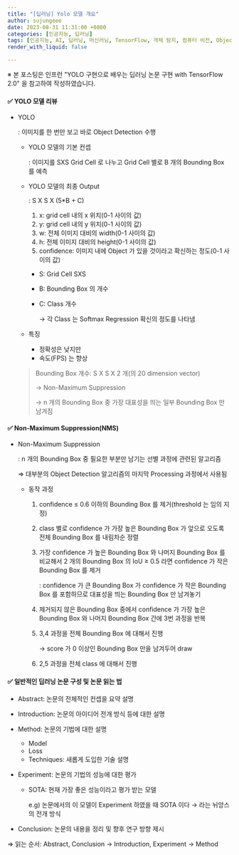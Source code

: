 ```yaml
---
title: "[딥러닝] Yolo 모델 개요"
author: sujungeee
date: 2023-08-31 11:31:00 +0800
categories: [인공지능, 딥러닝]
tags: [인공지능, AI, 딥러닝, 머신러닝, TensorFlow, 객체 탐지, 컴퓨터 비전, Object Detection]
render_with_liquid: false

---
```




※ 본 포스팅은 인프런 "YOLO 구현으로 배우는 딥러닝 논문 구현 with TensorFlow 2.0" 을 참고하여 작성하였습니다.



#### ✅  YOLO 모델 리뷰

- YOLO

  : 이미지를 한 번만 보고 바로 Object Detection 수행

  - YOLO 모델의 기본 컨셉

    : 이미지를 SXS Grid Cell 로 나누고 Grid Cell 별로 B 개의 Bounding Box 를 예측

  - YOLO 모델의 최종 Output

    : S X S X (5*B + C)

    1. x: grid cell 내의 x 위치(0-1 사이의 값)
    2. y: grid cell 내의 y 위치(0-1 사이의 값)
    3. w: 전체 이미지 대비의 width(0-1 사이의 값)
    4. h: 전체 이미지 대비의 height(0-1 사이의 값)
    5. confidence: 이미지 내에 Object 가 있을 것이라고 확신하는 정도(0-1 사이의 값)

    - S: Grid Cell SXS

    - B: Bounding Box 의 개수

    - C: Class 개수

      → 각 Class 는 Softmax Regression 확신의 정도를 나타냄

  - 특징

    - 정확성은 낮지만
    - 속도(FPS) 는 향상

  > Bounding Box 개수: S X S X 2 개(의 20 dimension vector)
  >
  > → Non-Maximum Suppression
  >
  > → n 개의 Bounding Box 중 가장 대표성을 띄는 일부 Bounding Box 만 남겨짐



#### ✅  Non-Maximum Suppression(NMS)

- Non-Maximum Suppression

  : n 개의 Bounding Box 중 필요한 부분만 남기는 선별 과정에 관련된 알고리즘

  ⇒ 대부분의 Object Detection 알고리즘의 마지막 Processing 과정에서 사용됨

  - 동작 과정

    1. confidence ≤ 0.6 이하의 Bounding Box 를 제거(threshold 는 임의 지정)

    2. class 별로 confidence 가 가장 높은 Bounding Box 가 앞으로 오도록 전체 Bounding Box 를 내림차순 정렬

    3. 가장 confidence 가 높은 Bounding Box 와 나머지 Bounding Box 를 비교해서 2 개의 Bounding Box 의 IoU ≥ 0.5 라면 confidence 가 작은 Bounding Box 를 제거

       : confidence 가 큰 Bounding Box 가 confidence 가 작은 Bounding Box 를 포함하므로 대표성을 띄는 Bounding Box 만 남겨놓기

    4. 제거되지 않은 Bounding Box 중에서 confidence 가 가장 높은 Bounding Box 와 나머지 Bounding Box 간에 3번 과정을 반복

    5. 3,4 과정을 전체 Bounding Box 에 대해서 진행

       → score 가 0 이상인 Bounding Box 만을 남겨두어 draw

    6. 2,5 과정을 전체 class 에 대해서 진행



#### ✅  일반적인 딥러닝 논문 구성 및 논문 읽는 법

- Abstract: 논문의 전체적인 컨셉을 요약 설명

- Introduction: 논문의 아이디어 전개 방식 등에 대한 설명

- Method: 논문의 기법에 대한 설명

  - Model
  - Loss
  - Techniques: 새롭게 도입한 기술 설명

- Experiment: 논문의 기법의 성능에 대한 평가

  - SOTA: 현재 가장 좋은 성능이라고 평가 받는 모델

    e.g) 논문에서의 이 모델이 Experiment 하였을 때 SOTA 이다 → 라는 뉘앙스의 전개 방식

- Conclusion: 논문의 내용을 정리 및 향후 연구 방향 제시

⇒ 읽는 순서: Abstract, Conclusion → Introduction, Experiment → Method
